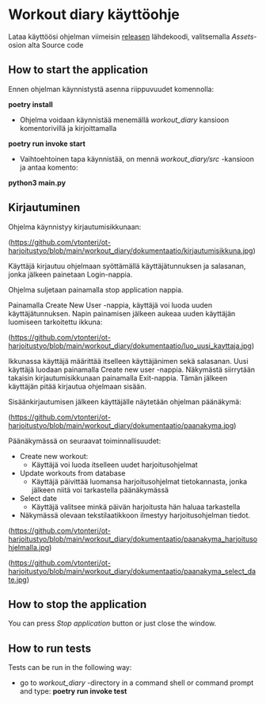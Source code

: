 # **Workout diary käyttöohje**

Lataa käyttöösi ohjelman viimeisin [releasen](https://github.com/vtonteri/ot-harjoitustyo/releases) lähdekoodi, valitsemalla *Assets*-osion alta Source code

## **How to start the application**

Ennen ohjelman käynnistystä asenna riippuvuudet komennolla:

**poetry install**

- Ohjelma voidaan käynnistää menemällä *workout_diary* kansioon komentorivillä ja kirjoittamalla 

**poetry run invoke start**

- Vaihtoehtoinen tapa käynnistää, on mennä *workout_diary/src* -kansioon ja antaa komento:

**python3 main.py**

## **Kirjautuminen**

Ohjelma käynnistyy kirjautumisikkunaan:

(https://github.com/vtonteri/ot-harjoitustyo/blob/main/workout_diary/dokumentaatio/kirjautumisikkuna.jpg)

Käyttäjä kirjautuu ohjelmaan syöttämällä käyttäjätunnuksen ja salasanan, jonka jälkeen painetaan Login-nappia.

Ohjelma suljetaan painamalla stop application nappia.

Painamalla Create New User -nappia, käyttäjä voi luoda uuden käyttäjätunnuksen. Napin painamisen jälkeen aukeaa uuden käyttäjän luomiseen tarkoitettu ikkuna:

(https://github.com/vtonteri/ot-harjoitustyo/blob/main/workout_diary/dokumentaatio/luo_uusi_kayttaja.jpg)

Ikkunassa käyttäjä määrittää itselleen käyttäjänimen sekä salasanan. Uusi käyttäjä luodaan painamalla Create new user -nappia. Näkymästä siirrytään takaisin kirjautumisikkunaan painamalla Exit-nappia. Tämän jälkeen käyttäjän pitää kirjautua ohjelmaan sisään.

Sisäänkirjautumisen jälkeen käyttäjälle näytetään ohjelman päänäkymä:

(https://github.com/vtonteri/ot-harjoitustyo/blob/main/workout_diary/dokumentaatio/paanakyma.jpg)

Päänäkymässä on seuraavat toiminnallisuudet:
- Create new workout:
    - Käyttäjä voi luoda itselleen uudet harjoitusohjelmat
- Update workouts from database
    - Käyttäjä päivittää luomansa harjoitusohjelmat tietokannasta, jonka jälkeen niitä voi tarkastella päänäkymässä
- Select date
    - Käyttäjä valitsee minkä päivän harjoitusta hän haluaa tarkastella
- Näkymässä olevaan tekstilaatikkoon ilmestyy harjoitusohjelman tiedot.

(https://github.com/vtonteri/ot-harjoitustyo/blob/main/workout_diary/dokumentaatio/paanakyma_harjoitusohjelmalla.jpg)

(https://github.com/vtonteri/ot-harjoitustyo/blob/main/workout_diary/dokumentaatio/paanakyma_select_date.jpg)



## **How to stop the application**

You can press *Stop application* button or just close the window.

## **How to run tests**

Tests can be run in the following way: 
- go to *workout_diary* -directory in a command shell or command prompt and type: **poetry run invoke test**
